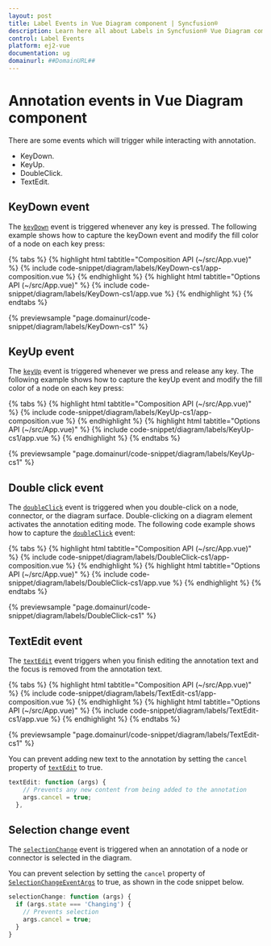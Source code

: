 ```yaml
---
layout: post
title: Label Events in Vue Diagram component | Syncfusion®
description: Learn here all about Labels in Syncfusion® Vue Diagram component of Syncfusion Essential® JS 2 and more.
control: Label Events
platform: ej2-vue
documentation: ug
domainurl: ##DomainURL##
---
```


# Annotation events in Vue Diagram component

There are some events which will trigger while interacting with annotation.
* KeyDown.
* KeyUp.
* DoubleClick.
* TextEdit.

## KeyDown event

The [`keyDown`](https://ej2.syncfusion.com/vue/documentation/api/diagram/iKeyEventArgs/) event is triggered whenever any key is pressed. The following example shows how to capture the keyDown event and modify the fill color of a node on each key press:

{% tabs %}
{% highlight html tabtitle="Composition API (~/src/App.vue)" %}
{% include code-snippet/diagram/labels/KeyDown-cs1/app-composition.vue %}
{% endhighlight %}
{% highlight html tabtitle="Options API (~/src/App.vue)" %}
{% include code-snippet/diagram/labels/KeyDown-cs1/app.vue %}
{% endhighlight %}
{% endtabs %}
        
{% previewsample "page.domainurl/code-snippet/diagram/labels/KeyDown-cs1" %}

## KeyUp event

The [`keyUp`](https://ej2.syncfusion.com/vue/documentation/api/diagram/iKeyEventArgs/) event is triggered whenever we press and release any key. The following example shows how to capture the keyUp event and modify the fill color of a node on each key press:

{% tabs %}
{% highlight html tabtitle="Composition API (~/src/App.vue)" %}
{% include code-snippet/diagram/labels/KeyUp-cs1/app-composition.vue %}
{% endhighlight %}
{% highlight html tabtitle="Options API (~/src/App.vue)" %}
{% include code-snippet/diagram/labels/KeyUp-cs1/app.vue %}
{% endhighlight %}
{% endtabs %}
        
{% previewsample "page.domainurl/code-snippet/diagram/labels/KeyUp-cs1" %}

## Double click event

The [`doubleClick`](https://ej2.syncfusion.com/vue/documentation/api/diagram/iDoubleClickEventArgs/) event is triggered when you double-click on a node, connector, or the diagram surface. Double-clicking on a diagram element activates the annotation editing mode. The following code example shows how to capture the [`doubleClick`](https://ej2.syncfusion.com/vue/documentation/api/diagram/iDoubleClickEventArgs/) event:

{% tabs %}
{% highlight html tabtitle="Composition API (~/src/App.vue)" %}
{% include code-snippet/diagram/labels/DoubleClick-cs1/app-composition.vue %}
{% endhighlight %}
{% highlight html tabtitle="Options API (~/src/App.vue)" %}
{% include code-snippet/diagram/labels/DoubleClick-cs1/app.vue %}
{% endhighlight %}
{% endtabs %}
        
{% previewsample "page.domainurl/code-snippet/diagram/labels/DoubleClick-cs1" %}

## TextEdit event

The [`textEdit`](https://ej2.syncfusion.com/vue/documentation/api/diagram/iTextEditEventArgs/) event triggers when you finish editing the annotation text and the focus is removed from the annotation text.

{% tabs %}
{% highlight html tabtitle="Composition API (~/src/App.vue)" %}
{% include code-snippet/diagram/labels/TextEdit-cs1/app-composition.vue %}
{% endhighlight %}
{% highlight html tabtitle="Options API (~/src/App.vue)" %}
{% include code-snippet/diagram/labels/TextEdit-cs1/app.vue %}
{% endhighlight %}
{% endtabs %}
        
{% previewsample "page.domainurl/code-snippet/diagram/labels/TextEdit-cs1" %}

You can prevent adding new text to the annotation by setting the `cancel` property of [`textEdit`](https://ej2.syncfusion.com/vue/documentation/api/diagram/iTextEditEventArgs/) to true.

``` javascript
textEdit: function (args) {
    // Prevents any new content from being added to the annotation
    args.cancel = true;
  },

```

## Selection change event

The [`selectionChange`](https://ej2.syncfusion.com/vue/documentation/api/diagram/#selectionchange) event is triggered when an annotation of a node or connector is selected in the diagram.

You can prevent selection by setting the `cancel` property of [`SelectionChangeEventArgs`](https://ej2.syncfusion.com/vue/documentation/api/diagram/iselectionchangeeventargs/) to true, as shown in the code snippet below.

```ts
selectionChange: function (args) {
  if (args.state === 'Changing') {
    // Prevents selection
    args.cancel = true;
  }
}
```